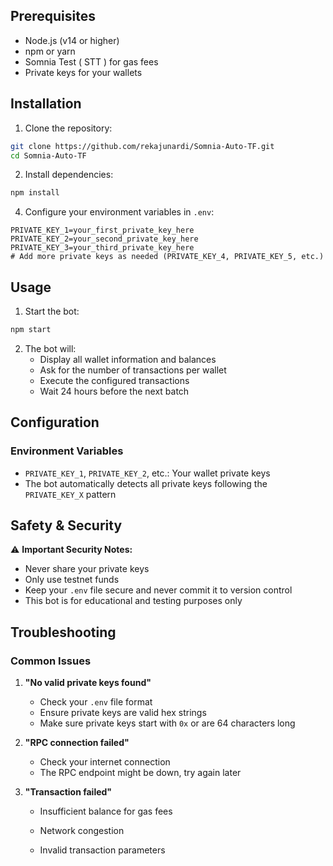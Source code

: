 ## Prerequisites

- Node.js (v14 or higher)
- npm or yarn
- Somnia Test ( STT ) for gas fees
- Private keys for your wallets

## Installation

1. Clone the repository:
```bash
git clone https://github.com/rekajunardi/Somnia-Auto-TF.git
cd Somnia-Auto-TF
```

2. Install dependencies:
```bash
npm install
```

4. Configure your environment variables in `.env`:
```env
PRIVATE_KEY_1=your_first_private_key_here
PRIVATE_KEY_2=your_second_private_key_here
PRIVATE_KEY_3=your_third_private_key_here
# Add more private keys as needed (PRIVATE_KEY_4, PRIVATE_KEY_5, etc.)
```

## Usage

1. Start the bot:
```bash
npm start
```

2. The bot will:
   - Display all wallet information and balances
   - Ask for the number of transactions per wallet
   - Execute the configured transactions
   - Wait 24 hours before the next batch

## Configuration

### Environment Variables

- `PRIVATE_KEY_1`, `PRIVATE_KEY_2`, etc.: Your wallet private keys
- The bot automatically detects all private keys following the `PRIVATE_KEY_X` pattern

## Safety & Security

⚠️ **Important Security Notes:**

- Never share your private keys
- Only use testnet funds
- Keep your `.env` file secure and never commit it to version control
- This bot is for educational and testing purposes only

## Troubleshooting

### Common Issues

1. **"No valid private keys found"**
   - Check your `.env` file format
   - Ensure private keys are valid hex strings
   - Make sure private keys start with `0x` or are 64 characters long

2. **"RPC connection failed"**
   - Check your internet connection
   - The RPC endpoint might be down, try again later

3. **"Transaction failed"**
   - Insufficient balance for gas fees
   - Network congestion

   - Invalid transaction parameters
